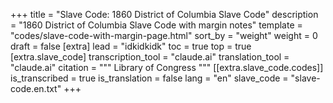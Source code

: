 +++
title = "Slave Code: 1860 District of Columbia Slave Code"
description = "1860 District of Columbia Slave Code with margin notes"
template = "codes/slave-code-with-margin-page.html"
sort_by = "weight"
weight = 0
draft = false
[extra]
lead = "idkidkidk"
toc = true
top = true
[extra.slave_code]
transcription_tool = "claude.ai"
translation_tool = "claude.ai"
citation = """
Library of Congress
"""
[[extra.slave_code.codes]]
is_transcribed = true
is_translation = false
lang = "en"
slave_code = "slave-code.en.txt"
+++
